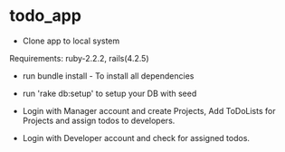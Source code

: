 # todo_app
* Clone app to local system

Requirements: ruby-2.2.2, rails(4.2.5)

* run bundle install - To install all dependencies

* run 'rake db:setup' to setup your DB with seed

* Login with Manager account and create Projects, Add ToDoLists for Projects and assign todos to developers.

* Login with Developer account and check for assigned todos.